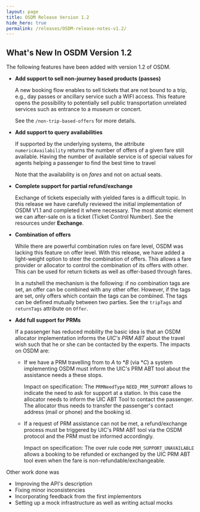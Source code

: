 ```yaml
---
layout: page
title: OSDM Release Version 1.2
hide_hero: true
permalink: /releases/OSDM-release-notes-v1.2/
---
```


## What's New In OSDM Version 1.2

The following features have been added with version 1.2 of OSDM.

- **Add support to sell non-journey based products (passes)**

  A new booking flow enables to sell tickets that are not bound to a trip, e.g., day passes or
  ancillary service such a WIFI access. This feature opens the possibility to potentially sell
  public transportation unrelated services such as entrance to a museum or concert.
  
  See the `/non-trip-based-offers` for more details.
  
- **Add support to query availabilities**

  If supported by the underlying systems, the attribute `numericAvailability` returns the number
  of offers of a given fare still available. Having the number of available service is of
  special values for agents helping a passenger to find the best time to travel
  
  Note that the availability is on *fares* and not on actual seats.

- **Complete support for partial refund/exchange**

  Exchange of tickets especially with yielded fares is a difficult topic. In this
  release we have carefully reviewed the initial implementation of OSDM V1.1 and completed it
  where necessary. The most atomic element we can after-sale on is a ticket (Ticket Control Number).
  See the resources under **Exchange**.

- **Combination of offers**

  While there are powerful combination rules on fare level, OSDM was lacking this feature
  on offer level. With this release, we have added a light-weight option to steer the
  combination of offers. This allows a fare provider or allocator to control the combination
  of its offers with other. This can be used for return tickets as well as offer-based
  through fares.

  In a nutshell the mechanism is the following: if no combination tags are set, an offer
  can be combined with any other offer. However, if the tags are set, only offers which
  contain the tags can be combined. The tags can be defined mutually between two parties.
  See the `tripTags` and `returnTags` attribute on `Offer`.

- **Add full support for PRMs**

  If a passenger has reduced mobility the basic idea is that an OSDM allocator implementation
  informs the *UIC's PRM ABT* about the travel wish such that he or she can be contacted by the
  experts. The impacts on OSDM are:

  - If we have a PRM travelling from to *A* to **B* (via **C*) a system implementing OSDM
    must inform the UIC's PRM ABT tool about the assistance needs a these stops.

    Impact on specification: The `PRMNeedType` `NEED_PRM_SUPPORT` allows to indicate the need to
    ask for support at a station. In this case the allocator needs to inform the UIC ABT Tool
    to contact the passenger. The allocator thus needs to transfer the passenger's contact
    address (mail or phone) and the booking id.

  - If a request of PRM assistance can not be met, a refund/exchange process must be triggered
    by UIC's PRM ABT tool via the OSDM protocol and the PRM must be informed accordingly.

    Impact on specification: The over rule code `PRM_SUPPORT_UNAVAILABLE` allows a booking to
    be refunded or exchanged by the UIC PRM ABT tool even when the fare is
    non-refundable/exchangeable.

Other work done was  

- Improving the API's description
- Fixing minor inconsistencies
- Incorporating feedback from the first implementors
- Setting up a mock infrastructure as well as writing actual mocks
